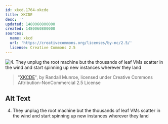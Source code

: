 ```yaml
---
id: xkcd.1764-xkcde
title: XKCDE
desc: ''
updated: 1480060800000
created: 1480060800000
sources:
  name: xkcd
  url: 'https://creativecommons.org/licenses/by-nc/2.5/'
  license: Creative Commons 2.5
---
```

![4. They unplug the root machine but the thousands of leaf VMs scatter in the wind and start spinning up new instances wherever they land](https://imgs.xkcd.com/comics/xkcde.png)
> "[XKCDE](https://xkcd.com/1764/)", by Randall Munroe, licensed under Creative Commons Attribution-NonCommercial 2.5 License

## Alt Text
4. They unplug the root machine but the thousands of leaf VMs scatter in the wind and start spinning up new instances wherever they land
